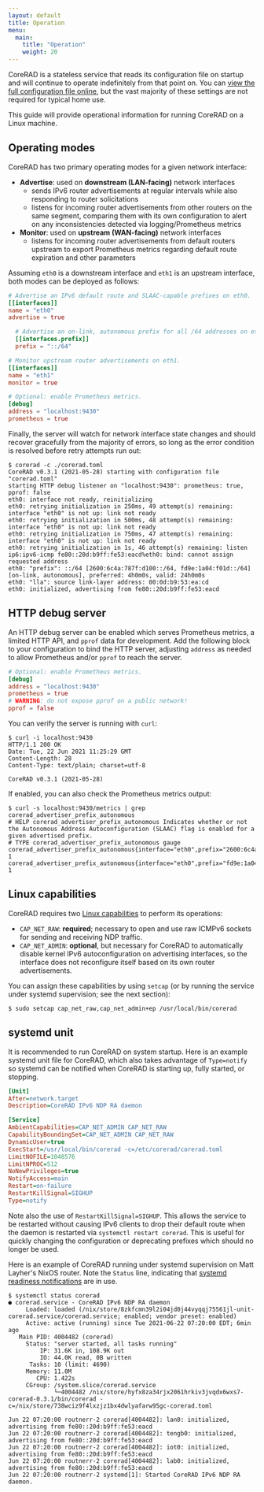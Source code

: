 ```yaml
---
layout: default
title: Operation
menu:
  main:
    title: "Operation"
    weight: 20
---
```


CoreRAD is a stateless service that reads its configuration file on startup and
will continue to operate indefinitely from that point on. You can [view the full
configuration file
online](https://github.com/mdlayher/corerad/blob/main/internal/config/default.toml),
but the vast majority of these settings are not required for typical home use.

This guide will provide operational information for running CoreRAD on a Linux
machine.

## Operating modes

CoreRAD has two primary operating modes for a given network interface:

- **Advertise**: used on **downstream (LAN-facing)** network interfaces
  - sends IPv6 router advertisements at regular intervals while also responding
    to router solicitations
  - listens for incoming router advertisements from other routers on the same
    segment, comparing them with its own configuration to alert on any
    inconsistencies detected via logging/Prometheus metrics
- **Monitor**: used on **upstream (WAN-facing)** network interfaces
  - listens for incoming router advertisements from default routers upstream to
    export Prometheus metrics regarding default route expiration and other
    parameters

Assuming `eth0` is a downstream interface and `eth1` is an upstream interface,
both modes can be deployed as follows:

```toml
# Advertise an IPv6 default route and SLAAC-capable prefixes on eth0.
[[interfaces]]
name = "eth0"
advertise = true

  # Advertise an on-link, autonomous prefix for all /64 addresses on eth0.
  [[interfaces.prefix]]
  prefix = "::/64"

# Monitor upstream router advertisements on eth1.
[[interfaces]]
name = "eth1"
monitor = true

# Optional: enable Prometheus metrics.
[debug]
address = "localhost:9430"
prometheus = true
```

Finally, the server will watch for network interface state changes and should
recover gracefully from the majority of errors, so long as the error condition
is resolved before retry attempts run out:

```text
$ corerad -c ./corerad.toml 
CoreRAD v0.3.1 (2021-05-28) starting with configuration file "corerad.toml"
starting HTTP debug listener on "localhost:9430": prometheus: true, pprof: false
eth0: interface not ready, reinitializing
eth0: retrying initialization in 250ms, 49 attempt(s) remaining: interface "eth0" is not up: link not ready
eth0: retrying initialization in 500ms, 48 attempt(s) remaining: interface "eth0" is not up: link not ready
eth0: retrying initialization in 750ms, 47 attempt(s) remaining: interface "eth0" is not up: link not ready
eth0: retrying initialization in 1s, 46 attempt(s) remaining: listen ip6:ipv6-icmp fe80::20d:b9ff:fe53:eacd%eth0: bind: cannot assign requested address
eth0: "prefix": ::/64 [2600:6c4a:787f:d100::/64, fd9e:1a04:f01d::/64] [on-link, autonomous], preferred: 4h0m0s, valid: 24h0m0s
eth0: "lla": source link-layer address: 00:0d:b9:53:ea:cd
eth0: initialized, advertising from fe80::20d:b9ff:fe53:eacd
```

## HTTP debug server

An HTTP debug server can be enabled which serves Prometheus metrics, a limited
HTTP API, and `pprof` data for development. Add the following block to your
configuration to bind the HTTP server, adjusting `address` as needed to allow
Prometheus and/or `pprof` to reach the server.

```toml
# Optional: enable Prometheus metrics.
[debug]
address = "localhost:9430"
prometheus = true
# WARNING: do not expose pprof on a public network!
pprof = false
```

You can verify the server is running with `curl`:

```text
$ curl -i localhost:9430
HTTP/1.1 200 OK
Date: Tue, 22 Jun 2021 11:25:29 GMT
Content-Length: 28
Content-Type: text/plain; charset=utf-8

CoreRAD v0.3.1 (2021-05-28)
```

If enabled, you can also check the Prometheus metrics output:

```text
$ curl -s localhost:9430/metrics | grep corerad_advertiser_prefix_autonomous
# HELP corerad_advertiser_prefix_autonomous Indicates whether or not the Autonomous Address Autoconfiguration (SLAAC) flag is enabled for a given advertised prefix.
# TYPE corerad_advertiser_prefix_autonomous gauge
corerad_advertiser_prefix_autonomous{interface="eth0",prefix="2600:6c4a:787f:d100::/64"} 1
corerad_advertiser_prefix_autonomous{interface="eth0",prefix="fd9e:1a04:f01d::/64"} 1
```

## Linux capabilities

CoreRAD requires two [Linux
capabilities](https://man7.org/linux/man-pages/man7/capabilities.7.html) to
perform its operations:

- `CAP_NET_RAW`: **required**; necessary to open and use raw ICMPv6 sockets for
  sending and receiving NDP traffic.
- `CAP_NET_ADMIN`: **optional**, but necessary for CoreRAD to automatically
  disable kernel IPv6 autoconfiguration on advertising interfaces, so the
  interface does not reconfigure itself based on its own router advertisements.

You can assign these capabilities by using `setcap` (or by running the service
under systemd supervision; see the next section):

```text
$ sudo setcap cap_net_raw,cap_net_admin+ep /usr/local/bin/corerad
```

## systemd unit

It is recommended to run CoreRAD on system startup. Here is an example systemd
unit file for CoreRAD, which also takes advantage of `Type=notify` so systemd
can be notified when CoreRAD is starting up, fully started, or stopping.

```ini
[Unit]
After=network.target
Description=CoreRAD IPv6 NDP RA daemon

[Service]
AmbientCapabilities=CAP_NET_ADMIN CAP_NET_RAW
CapabilityBoundingSet=CAP_NET_ADMIN CAP_NET_RAW
DynamicUser=true
ExecStart=/usr/local/bin/corerad -c=/etc/corerad/corerad.toml
LimitNOFILE=1048576
LimitNPROC=512
NoNewPrivileges=true
NotifyAccess=main
Restart=on-failure
RestartKillSignal=SIGHUP
Type=notify
```

Note also the use of `RestartKillSignal=SIGHUP`. This allows the service to be
restarted without causing IPv6 clients to drop their default route when the
daemon is restarted via `systemctl restart corerad`. This is useful for quickly
changing the configuration or deprecating prefixes which should no longer be
used.

Here is an example of CoreRAD running under systemd supervision on Matt Layher's
NixOS router. Note the `Status` line, indicating that [systemd readiness
notifications](https://www.freedesktop.org/software/systemd/man/sd_notify.html) are in use.

```text
$ systemctl status corerad
● corerad.service - CoreRAD IPv6 NDP RA daemon
     Loaded: loaded (/nix/store/8zkfcmn39l2i04jd0j44vyqqj75561jl-unit-corerad.service/corerad.service; enabled; vendor preset: enabled)
     Active: active (running) since Tue 2021-06-22 07:20:00 EDT; 6min ago
   Main PID: 4004482 (corerad)
     Status: "server started, all tasks running"
         IP: 31.6K in, 108.9K out
         IO: 44.0K read, 0B written
      Tasks: 10 (limit: 4690)
     Memory: 11.0M
        CPU: 1.422s
     CGroup: /system.slice/corerad.service
             └─4004482 /nix/store/hyfx8za34rjx2061hrkiv3jvqdx6wxs7-corerad-0.3.1/bin/corerad -c=/nix/store/738wciz9f4lxzjz1bx4dwlyafarw95gc-corerad.toml

Jun 22 07:20:00 routnerr-2 corerad[4004482]: lan0: initialized, advertising from fe80::20d:b9ff:fe53:eacd
Jun 22 07:20:00 routnerr-2 corerad[4004482]: tengb0: initialized, advertising from fe80::20d:b9ff:fe53:eacd
Jun 22 07:20:00 routnerr-2 corerad[4004482]: iot0: initialized, advertising from fe80::20d:b9ff:fe53:eacd
Jun 22 07:20:00 routnerr-2 corerad[4004482]: lab0: initialized, advertising from fe80::20d:b9ff:fe53:eacd
Jun 22 07:20:00 routnerr-2 systemd[1]: Started CoreRAD IPv6 NDP RA daemon.
```
